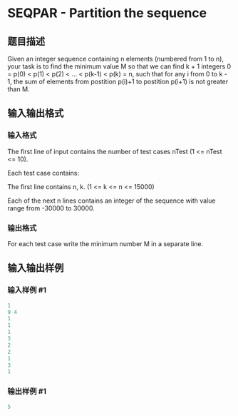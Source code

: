 # SEQPAR - Partition the sequence

## 题目描述

 Given an integer sequence containing n elements (numbered from 1 to n), your task is to find the minimum value M so that we can find k + 1 integers 0 = p(0) < p(1) < p(2) < ... < p(k-1) < p(k) = n, such that for any i from 0 to k - 1, the sum of elements from postition p(i)+1 to postition p(i+1) is not greater than M.

## 输入输出格式

### 输入格式

 The first line of input contains the number of test cases nTest (1 <= nTest <= 10).

Each test case contains:

The first line contains n, k. (1 <= k <= n <= 15000)

Each of the next n lines contains an integer of the sequence with value range from -30000 to 30000.

### 输出格式

 For each test case write the minimum number M in a separate line.

## 输入输出样例

### 输入样例 #1

```cpp
1
9 4
1
1
1
3
2
2
1
3
1
```


### 输出样例 #1

```cpp
5
```


